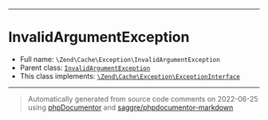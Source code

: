 ***

# InvalidArgumentException

* Full name: `\Zend\Cache\Exception\InvalidArgumentException`
* Parent class: [`InvalidArgumentException`](../../../InvalidArgumentException.md)
* This class implements:
  [`\Zend\Cache\Exception\ExceptionInterface`](./ExceptionInterface.md)

***
> Automatically generated from source code comments on 2022-06-25 using [phpDocumentor](http://www.phpdoc.org/) and [saggre/phpdocumentor-markdown](https://github.com/Saggre/phpDocumentor-markdown)
